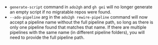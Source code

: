 - `generate-script` command in `ado2gh` and `gh gei` will no longer generate an empty script if no migratable repos were found.
- `--ado-pipeline` arg in the `ado2gh rewire-pipeline` command will now accept a pipeline name without the full pipeline path, so long as there is only one pipeline found that matches that name. If there are multiple pipelines with the same name (in different pipeline folders), you will need to provide the full pipeline path.
